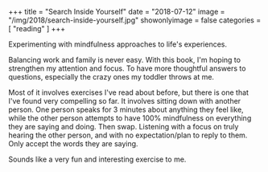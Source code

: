+++
title = "Search Inside Yourself"
date = "2018-07-12"
image = "/img/2018/search-inside-yourself.jpg"
showonlyimage = false
categories = [ "reading" ]
+++

Experimenting with mindfulness approaches to life's experiences.
<!--more-->

Balancing work and family is never easy. With this book, I'm hoping to strengthen my attention and 
focus. To have more thoughtful answers to questions, especially the crazy ones my toddler throws 
at me.

Most of it involves exercises I've read about before, but there is one that I've found very 
compelling so far. It involves sitting down with another person. One person speaks for 3 minutes 
about anything they feel like, while the other person attempts to have 100% mindfulness on 
everything they are saying and doing. Then swap. Listening with a focus on truly hearing the other 
person, and with no expectation/plan to reply to them. Only accept the words they are saying. 

Sounds like a very fun and interesting exercise to me. 

